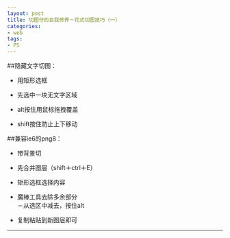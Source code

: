 ```yaml
---
layout: post
title: 切图仔的自我修养－花式切图技巧（一）
categories:
- web
tags:
- PS
---
```

##隐藏文字切图：
- 用矩形选框

- 先选中一块无文字区域

- alt按住用鼠标拖拽覆盖

- shift按住防止上下移动

##兼容ie6的png8：
- 带背景切

- 先合并图层（shift＋ctrl＋E）

- 矩形选框选择内容

- 魔棒工具去除多余部分
<br/>－从选区中减去，按住alt

- 复制粘贴到新图层即可

----

